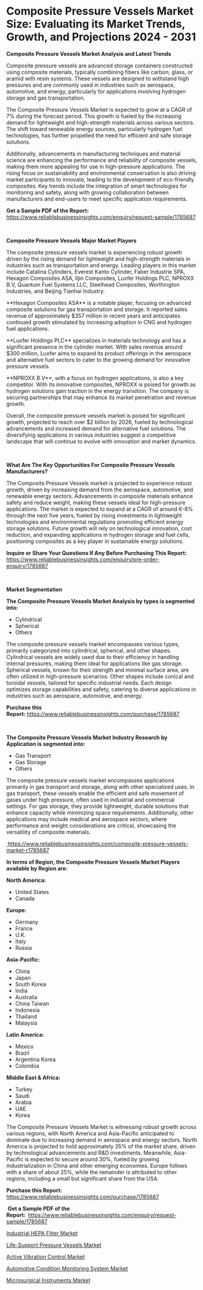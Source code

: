 <p><h1>Composite Pressure Vessels Market Size: Evaluating its Market Trends, Growth, and Projections 2024 - 2031</h1></p><p><strong>Composite Pressure Vessels Market Analysis and Latest Trends</strong></p>
<p><p>Composite pressure vessels are advanced storage containers constructed using composite materials, typically combining fibers like carbon, glass, or aramid with resin systems. These vessels are designed to withstand high pressures and are commonly used in industries such as aerospace, automotive, and energy, particularly for applications involving hydrogen storage and gas transportation.</p><p>The Composite Pressure Vessels Market is expected to grow at a CAGR of 7% during the forecast period. This growth is fueled by the increasing demand for lightweight and high-strength materials across various sectors. The shift toward renewable energy sources, particularly hydrogen fuel technologies, has further propelled the need for efficient and safe storage solutions. </p><p>Additionally, advancements in manufacturing techniques and material science are enhancing the performance and reliability of composite vessels, making them more appealing for use in high-pressure applications. The rising focus on sustainability and environmental conservation is also driving market participants to innovate, leading to the development of eco-friendly composites. Key trends include the integration of smart technologies for monitoring and safety, along with growing collaboration between manufacturers and end-users to meet specific application requirements.</p></p>
<p><strong>Get a Sample PDF of the Report:&nbsp;</strong> <a href="https://www.reliablebusinessinsights.com/enquiry/request-sample/1785687?utm_campaign=96&utm_medium=2&utm_source=Github&utm_content=ia&utm_term=18122024&utm_id=composite-pressure-vessels">https://www.reliablebusinessinsights.com/enquiry/request-sample/1785687</a></p>
<p>&nbsp;</p>
<p><strong>Composite Pressure Vessels Major Market Players</strong></p>
<p><p>The composite pressure vessels market is experiencing robust growth driven by the rising demand for lightweight and high-strength materials in industries such as transportation and energy. Leading players in this market include Catalina Cylinders, Everest Kanto Cylinder, Faber Industrie SPA, Hexagon Composites ASA, Iljin Composites, Luxfer Holdings PLC, NPROXX B.V, Quantum Fuel Systems LLC, Steelhead Composites, Worthington Industries, and Beijing Tianhai Industry.</p><p>**Hexagon Composites ASA** is a notable player, focusing on advanced composite solutions for gas transportation and storage. It reported sales revenue of approximately $357 million in recent years and anticipates continued growth stimulated by increasing adoption in CNG and hydrogen fuel applications.</p><p>**Luxfer Holdings PLC** specializes in materials technology and has a significant presence in the cylinder market. With sales revenue around $300 million, Luxfer aims to expand its product offerings in the aerospace and alternative fuel sectors to cater to the growing demand for innovative pressure vessels.</p><p>**NPROXX B.V**, with a focus on hydrogen applications, is also a key competitor. With its innovative composites, NPROXX is poised for growth as hydrogen solutions gain traction in the energy transition. The company is securing partnerships that may enhance its market penetration and revenue growth.</p><p>Overall, the composite pressure vessels market is poised for significant growth, projected to reach over $2 billion by 2026, fueled by technological advancements and increased demand for alternative fuel solutions. The diversifying applications in various industries suggest a competitive landscape that will continue to evolve with innovation and market dynamics.</p></p>
<p>&nbsp;</p>
<p><strong>What Are The Key Opportunities For Composite Pressure Vessels Manufacturers?</strong></p>
<p><p>The Composite Pressure Vessels market is projected to experience robust growth, driven by increasing demand from the aerospace, automotive, and renewable energy sectors. Advancements in composite materials enhance safety and reduce weight, making these vessels ideal for high-pressure applications. The market is expected to expand at a CAGR of around 6-8% through the next five years, fueled by rising investments in lightweight technologies and environmental regulations promoting efficient energy storage solutions. Future growth will rely on technological innovation, cost reduction, and expanding applications in hydrogen storage and fuel cells, positioning composites as a key player in sustainable energy solutions.</p></p>
<p><strong>Inquire or Share Your Questions If Any Before Purchasing This Report:</strong> <a href="https://www.reliablebusinessinsights.com/enquiry/pre-order-enquiry/1785687?utm_campaign=96&utm_medium=2&utm_source=Github&utm_content=ia&utm_term=18122024&utm_id=composite-pressure-vessels">https://www.reliablebusinessinsights.com/enquiry/pre-order-enquiry/1785687</a></p>
<p>&nbsp;</p>
<p><strong>Market Segmentation</strong></p>
<p><strong>The Composite Pressure Vessels Market Analysis by types is segmented into:</strong></p>
<p><ul><li>Cylindrical</li><li>Spherical</li><li>Others</li></ul></p>
<p><p>The composite pressure vessels market encompasses various types, primarily categorized into cylindrical, spherical, and other shapes. Cylindrical vessels are widely used due to their efficiency in handling internal pressures, making them ideal for applications like gas storage. Spherical vessels, known for their strength and minimal surface area, are often utilized in high-pressure scenarios. Other shapes include conical and toroidal vessels, tailored for specific industrial needs. Each design optimizes storage capabilities and safety, catering to diverse applications in industries such as aerospace, automotive, and energy.</p></p>
<p><strong>Purchase this Report:&nbsp;</strong><a href="https://www.reliablebusinessinsights.com/purchase/1785687?utm_campaign=96&utm_medium=2&utm_source=Github&utm_content=ia&utm_term=18122024&utm_id=composite-pressure-vessels">https://www.reliablebusinessinsights.com/purchase/1785687</a></p>
<p>&nbsp;</p>
<p><strong>The Composite Pressure Vessels Market Industry Research by Application is segmented into:</strong></p>
<p><ul><li>Gas Transport</li><li>Gas Storage</li><li>Others</li></ul></p>
<p><p>The composite pressure vessels market encompasses applications primarily in gas transport and storage, along with other specialized uses. In gas transport, these vessels enable the efficient and safe movement of gases under high pressure, often used in industrial and commercial settings. For gas storage, they provide lightweight, durable solutions that enhance capacity while minimizing space requirements. Additionally, other applications may include medical and aerospace sectors, where performance and weight considerations are critical, showcasing the versatility of composite materials.</p></p>
<p><a href="https://www.reliablebusinessinsights.com/composite-pressure-vessels-market-r1785687?utm_campaign=96&utm_medium=2&utm_source=Github&utm_content=ia&utm_term=18122024&utm_id=composite-pressure-vessels">&nbsp;https://www.reliablebusinessinsights.com/composite-pressure-vessels-market-r1785687</a></p>
<p><strong>In terms of Region, the Composite Pressure Vessels Market Players available by Region are:</strong></p>
<p>
    <p> <strong> North America: </strong>
        <ul>
            <li>United States</li>
            <li>Canada</li>
        </ul>
        </p> 
    <p> <strong> Europe: </strong>
        <ul>
            <li>Germany</li>
            <li>France</li>
            <li>U.K.</li>
            <li>Italy</li>
            <li>Russia</li>
        </ul>
        </p> 
    <p> <strong> Asia-Pacific: </strong>
        <ul>
            <li>China</li>
            <li>Japan</li>
            <li>South Korea</li>
            <li>India</li>
            <li>Australia</li>
            <li>China Taiwan</li>
            <li>Indonesia</li>
            <li>Thailand</li>
            <li>Malaysia</li>
        </ul>
        </p> 
    <p> <strong> Latin America: </strong>
        <ul>
            <li>Mexico</li>
            <li>Brazil</li>
            <li>Argentina Korea</li>
            <li>Colombia</li>
        </ul>
        </p> 
    <p> <strong> Middle East & Africa: </strong>
        <ul>
            <li>Turkey</li>
            <li>Saudi</li>
            <li>Arabia</li>
            <li>UAE</li>
            <li>Korea</li>
        </ul>
    </p>
    </p>
<p><p>The Composite Pressure Vessels Market is witnessing robust growth across various regions, with North America and Asia-Pacific anticipated to dominate due to increasing demand in aerospace and energy sectors. North America is projected to hold approximately 35% of the market share, driven by technological advancements and R&D investments. Meanwhile, Asia-Pacific is expected to secure around 30%, fueled by growing industrialization in China and other emerging economies. Europe follows with a share of about 25%, while the remainder is attributed to other regions, including a small but significant share from the USA.</p></p>
<p><strong>Purchase this Report: </strong><a href="https://www.reliablebusinessinsights.com/purchase/1785687?utm_campaign=96&utm_medium=2&utm_source=Github&utm_content=ia&utm_term=18122024&utm_id=composite-pressure-vessels">https://www.reliablebusinessinsights.com/purchase/1785687</a></p>
<p>&nbsp;<strong>Get a Sample PDF of the Report:&nbsp;&nbsp;</strong><a href="https://www.reliablebusinessinsights.com/enquiry/request-sample/1785687?utm_campaign=96&utm_medium=2&utm_source=Github&utm_content=ia&utm_term=18122024&utm_id=composite-pressure-vessels">https://www.reliablebusinessinsights.com/enquiry/request-sample/1785687</a></p>
<p><strong></strong></p>
<p><p><a href="https://www.linkedin.com/pulse/unlock-vital-data-industrial-hepa-filter-market-financial-wcphf?utm_campaign=96&utm_medium=2&utm_source=Github&utm_content=ia&utm_term=18122024&utm_id=composite-pressure-vessels">Industrial HEPA Filter Market</a></p><p><a href="https://github.com/DianaWilson796/Market-Research-Report-List-1/blob/main/life-support-pressure-vessels-market.md?utm_campaign=96&utm_medium=2&utm_source=Github&utm_content=ia&utm_term=18122024&utm_id=composite-pressure-vessels">Life-Support Pressure Vessels Market</a></p><p><a href="https://www.linkedin.com/pulse/global-active-vibration-control-market-research-report-industry-lgbsf?utm_campaign=96&utm_medium=2&utm_source=Github&utm_content=ia&utm_term=18122024&utm_id=composite-pressure-vessels">Active Vibration Control Market</a></p><p><a href="https://github.com/luisem4tmccuan/Market-Research-Report-List-1/blob/main/automotive-condition-monitoring-system-market.md?utm_campaign=96&utm_medium=2&utm_source=Github&utm_content=ia&utm_term=18122024&utm_id=composite-pressure-vessels">Automotive Condition Monitoring System Market</a></p><p><a href="https://www.linkedin.com/pulse/microsurgical-instruments-market-size-forecast-from-2024-micuf?utm_campaign=96&utm_medium=2&utm_source=Github&utm_content=ia&utm_term=18122024&utm_id=composite-pressure-vessels">Microsurgical Instruments Market</a></p></p>